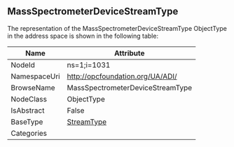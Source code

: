 <!-- objecttype -->
## MassSpectrometerDeviceStreamType
  
<!-- end of text -->
The representation of the MassSpectrometerDeviceStreamType ObjectType in the address space is shown in the following table:  

|Name|Attribute|
|---|---|
|NodeId|ns=1;i=1031|
|NamespaceUri|http://opcfoundation.org/UA/ADI/|
|BrowseName|MassSpectrometerDeviceStreamType|
|NodeClass|ObjectType|
|IsAbstract|False|
|BaseType|[StreamType](../../ObjectTypes/StreamType/readme.md)|
|Categories||


